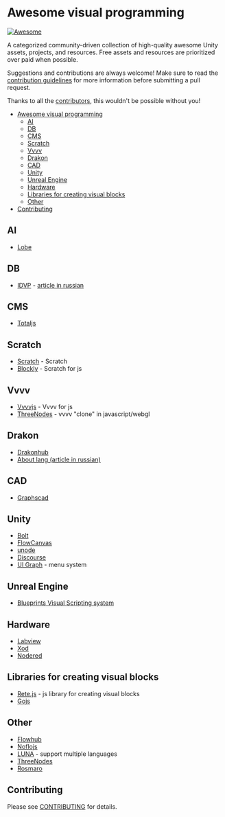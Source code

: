 # Awesome visual programming

[![Awesome](https://cdn.rawgit.com/sindresorhus/awesome/d7305f38d29fed78fa85652e3a63e154dd8e8829/media/badge.svg)](https://github.com/sindresorhus/awesome)

A categorized community-driven collection of high-quality awesome Unity assets, projects, and resources. Free assets and resources are prioritized over paid when possible.

Suggestions and contributions are always welcome! Make sure to read the [contribution guidelines](https://github.com/suenot/awesome-visual-programming/blob/master/CONTRIBUTING.md) for more information before submitting a pull request.

Thanks to all the [contributors](https://github.com/suenot/awesome-visual-programming/graphs/contributors), this wouldn't be possible without you!

- [Awesome visual programming](#awesome-visual-programming)
  - [AI](#ai)
  - [DB](#db)
  - [CMS](#cms)
  - [Scratch](#scratch)
  - [Vvvv](#vvvv)
  - [Drakon](#drakon)
  - [CAD](#cad)
  - [Unity](#unity)
  - [Unreal Engine](#unreal-engine)
  - [Hardware](#hardware)
  - [Libraries for creating visual blocks](#libraries-for-creating-visual-blocks)
  - [Other](#other)
- [Contributing](#contributing)

## AI

- [Lobe](https://lobe.ai/)

## DB

- [IDVP](https://idvp.io) - [article in russian](https://vk.com/@istary-its-alive)

## CMS

- [Totaljs](https://www.totaljs.com/flow/)

## Scratch

- [Scratch](https://scratch.mit.edu/) - Scratch
- [Blockly](https://developers.google.com/blockly/) - Scratch for js

## Vvvv

- [Vvvvjs](http://lab.vvvvjs.com/) - Vvvv for js
- [ThreeNodes](https://github.com/idflood/ThreeNodes.js) - vvvv "clone" in javascript/webgl

## Drakon

- [Drakonhub](https://drakonhub.com/en/drakon)
- [About lang (article in russian)](https://habr.com/ru/post/345320/)

## CAD

- [Graphscad](http://graphscad.blogspot.com/)

## Unity

- [Bolt](https://assetstore.unity.com/packages/tools/visual-scripting/bolt-87491)
- [FlowCanvas](https://assetstore.unity.com/packages/tools/visual-scripting/flowcanvas-33903)
- [unode](https://assetstore.unity.com/packages/tools/visual-scripting/unode-visual-scripting-101176)
- [Discourse](https://assetstore.unity.com/packages/tools/visual-scripting/discourse-146948)
- [UI Graph](https://assetstore.unity.com/packages/tools/visual-scripting/ui-graph-a-menu-system-for-unity-151846) - menu system

## Unreal Engine
- [Blueprints Visual Scripting system](https://docs.unrealengine.com/en-US/Engine/Blueprints/index.html)

## Hardware

- [Labview](https://www.ni.com/ru-ru/shop/labview/labview-nxg.html)
- [Xod](https://xod.io/)
- [Nodered](https://nodered.org/)

## Libraries for creating visual blocks

- [Rete.js](https://rete.js.org/#/docs) - js library for creating visual blocks
- [Gojs](https://gojs.net/latest/samples/index.html)

## Other

- [Flowhub](https://flowhub.io/)
- [Noflojs](https://noflojs.org/)
- [LUNA](https://luna-lang.org/) - support multiple languages
- [ThreeNodes](https://github.com/idflood/ThreeNodes.js)
- [Rosmaro](https://rosmaro.js.org/)

## Contributing

Please see [CONTRIBUTING](https://github.com/suenot/awesome-visual-programming/blob/master/CONTRIBUTING.md) for details.
